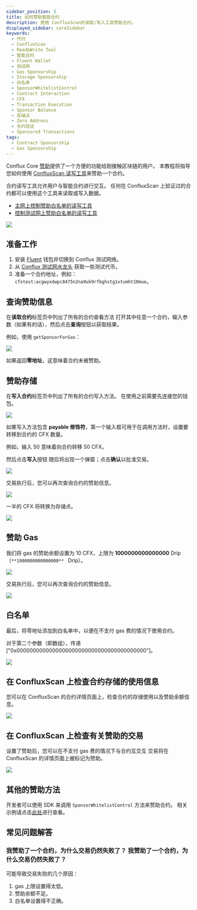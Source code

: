 ```yaml
---
sidebar_position: 5
title: 如何赞助智能合约
description: 使用 ConfluxScan的读取/写入工具赞助合约。
displayed_sidebar: coreSidebar
keywords:
  - 代付
  - ConfluxScan
  - Read&Write Tool
  - 智能合约
  - Fluent Wallet
  - 测试网
  - Gas Sponsorship
  - Storage Sponsorship
  - 白名单
  - SponsorWhitelistControl
  - Contract Interaction
  - CFX
  - Transaction Execution
  - Sponsor Balance
  - 存储点
  - Zero Address
  - 合约验证
  - Sponsored Transactions
tags:
  - Contract Sponsorship
  - Gas Sponsorship
---
```


Conflux Core [赞助](../core-space-basics/sponsor-mechanism.md)提供了一个方便的功能给刚接触区块链的用户。 本教程将指导您如何使用 [ConfluxScan 读写工具](https://www.confluxscan.org/address/cfx:aaejuaaaaaaaaaaaaaaaaaaaaaaaaaaaaegg2r16ar?tab=contract-viewer)来赞助一个合约。

合约读写工具允许用户与智能合约进行交互。 任何在 ConfluxScan 上验证过的合约都可以使用这个工具来读取或写入数据。

- [主网上控制赞助白名单的读写工具](https://www.confluxscan.org/address/cfx:aaejuaaaaaaaaaaaaaaaaaaaaaaaaaaaaegg2r16ar?tab=contract-viewer)
- [控制测试网上赞助白名单的读写工具](https://testnet.confluxscan.org/address/cfxtest:aaejuaaaaaaaaaaaaaaaaaaaaaaaaaaaaeprn7v0eh?tab=contract-viewer)

![](./imgs/sponsor/sponsor-read-methods.png)

## 准备工作

1. 安装 [Fluent](https://fluentwallet.com/) 钱包并切换到 Conflux 测试网络。
2. 从 [Conflux 测试网水龙头](https://faucet.confluxnetwork.org/) 获取一些测试代币。
3. 准备一个合约地址，例如：`cfxtest:acgwyxdwpc8475n2na9uk9rfbghstg1xtumht10mue`。

## 查询赞助信息

在**读取合约**标签页中列出了所有的合约查看方法 打开其中任意一个合约，输入参数（如果有的话），然后点击**查询**按钮以获取结果。

例如，使用 `getSponsorForGas`：

![](./imgs/sponsor/query-gas-sponsor.png)

如果返回**零地址**，这意味着合约未被赞助。

## 赞助存储

在**写入合约**标签页中列出了所有的合约写入方法。 在使用之前需要先连接您的钱包。

![](./imgs/sponsor/set-collateral-sponsor.png)

如果写入方法包含 **payable 修饰符**，第一个输入框可用于在调用方法时，设置要转移到合约的 CFX 数量。

例如，输入 50 意味着向合约转移 50 CFX。

然后点击**写入**按钮 随后将出现一个弹窗；点击**确认**以批准交易。

![](./imgs/sponsor/set-collateral-sponsor-popup.png)

交易执行后，您可以再次查询合约的赞助信息。

![](./imgs/sponsor/query-sponsor-storage-balance.png)

一半的 CFX 将转换为存储点。

![](./imgs/sponsor/query-storage-points.png)

## 赞助 Gas

我们将 gas 的赞助余额设置为 10 CFX，上限为 **1000000000000000** Drip（`**1000000000000000** ` Drip）。

![](./imgs/sponsor/set-gas-sponsor.png)

交易执行后，您可以再次查询合约的赞助信息。

![](./imgs/sponsor/query-sponsor-gas-balance.png)

## 白名单

最后，将零地址添加到白名单中，以便在不支付 gas 费的情况下使用合约。

对于第二个参数（即数组），传递 ["0x0000000000000000000000000000000000000000"]。

![](./imgs/sponsor/add-zero-address-whitelist.png)

## 在 ConfluxScan 上检查合约存储的使用信息

您可以在 ConfluxScan 的合约详情页面上，检查合约的存储使用以及赞助余额信息。

![](./imgs/sponsor/contract-detail-page.jpg)

## 在 ConfluxScan 上检查有关赞助的交易

设置了赞助后，您可以在不支付 gas 费的情况下与合约互交互 交易将在 ConfluxScan 的详情页面上被标记为赞助。

![](./imgs/sponsor/tx-is-sponsored.jpg)

## 其他的赞助方法

开发者可以使用 SDK 来调用 `SponsorWhitelistControl` 方法来赞助合约。 相关示例请点击[此处](../core-space-basics/internal-contracts/sponsor-whitelist-control.md#how-to-sponsor-a-contract)进行查看。

## 常见问题解答

### 我赞助了一个合约，为什么交易仍然失败了？ 我赞助了一个合约，为什么交易仍然失败了？

可能导致交易失败的几个原因：

1. gas 上限设置得太低。
2. 赞助余额不足。
3. 白名单设置得不正确。
